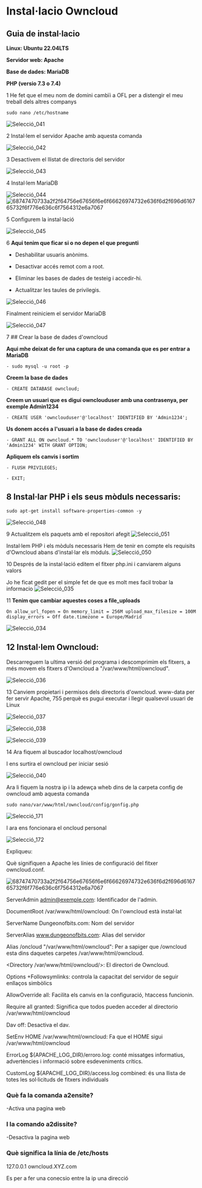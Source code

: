 # Instal·lacio Owncloud

## Guia de instal·lacio

**Linux: Ubuntu 22.04LTS**

**Servidor web: Apache**

**Base de dades: MariaDB**

**PHP (versio 7.3 o 7.4)**


1 He fet que el meu nom de domini cambïi a OFL per a distengir el meu treball dels altres companys
```
sudo nano /etc/hostname
```
![Selecció_041](https://user-images.githubusercontent.com/114162334/193090537-64c39fc6-3eb3-4708-b794-413165184564.png)

2 Instal·lem el servidor Apache amb aquesta comanda

![Selecció_042](https://user-images.githubusercontent.com/114162334/193090544-3c6b7136-2b2a-48f7-986e-922ed360b81b.png)

3 Desactivem el llistat de directoris del servidor

![Selecció_043](https://user-images.githubusercontent.com/114162334/193090562-ecbb7adc-f329-4ea0-a24b-c55e561842ae.png)

4 Instal·lem MariaDB

![Selecció_044](https://user-images.githubusercontent.com/114162334/193090572-6fee5ba8-adb9-4be6-b7ae-956231664b59.png)
![68747470733a2f2f64756e67656f6e6f66626974732e636f6d2f696d616765732f6f776e636c6f7564312e6a7067](https://user-images.githubusercontent.com/114162334/195784774-e6b4ebe0-6633-4167-8eae-f18178768fb0.jpg)

5 Configurem la instal·lació

![Selecció_045](https://user-images.githubusercontent.com/114162334/193090581-3cc203b5-369b-4e9e-9988-4a1c80798751.png)

6 **Aqui tenim que ficar si o no depen el que pregunti**

- Deshabilitar usuaris anònims.

- Desactivar accés remot com a root.

- Eliminar les bases de dades de testeig i accedir-hi.

- Actualitzar les taules de privilegis.

![Selecció_046](https://user-images.githubusercontent.com/114162334/193090591-563a239c-81fc-442d-8062-2847ebdcb72e.png)

Finalment reiniciem el servidor MariaDB

![Selecció_047](https://user-images.githubusercontent.com/114162334/193090604-d948594e-aa35-4198-bf26-f34a1af9a950.png)

7 ## Crear la base de dades d'owncloud

**Aqui mhe deixat de fer una captura de una comanda que es per entrar a MariaDB**
```
- sudo mysql -u root -p
```
**Creem la base de dades**
```
- CREATE DATABASE owncloud;
```
**Creem un usuari que es digui ownclouduser amb una contrasenya, per exemple Admin1234** 
```
- CREATE USER 'ownclouduser'@'localhost' IDENTIFIED BY 'Admin1234';
```
**Us donem accés a l'usuari a la base de dades creada**
```
- GRANT ALL ON owncloud.* TO 'ownclouduser'@'localhost' IDENTIFIED BY 'Admin1234' WITH GRANT OPTION;
```
**Apliquem els canvis i sortim**
```
- FLUSH PRIVILEGES;

- EXIT;
```
## 8 Instal·lar PHP i els seus mòduls necessaris:
```
sudo apt-get install software-properties-common -y
```
![Selecció_048](https://user-images.githubusercontent.com/114162334/193090616-6a665579-17ea-42f5-be01-2d7a5ec0f443.png)

9 Actualitzem els paquets amb el repositori afegit
![Selecció_051](https://user-images.githubusercontent.com/114162334/193092740-0e4a7903-a743-486d-b962-3f543c761105.png)

Instal·lem PHP i els mòduls necessaris
Hem de tenir en compte els requisits d'Owncloud abans d'instal·lar els mòduls.
![Selecció_050](https://user-images.githubusercontent.com/114162334/193090629-09e16a84-23b2-477b-8cbd-71e6329bb53d.png)

10 Després de la instal·lació editem el fitxer php.ini i canviarem alguns valors

Jo he ficat gedit per el simple fet de que es molt mes facil trobar la informacio 
![Selecció_035](https://user-images.githubusercontent.com/114162334/193079572-33825bf8-e9af-4dbb-9078-47b71edf94f7.png)

11 **Tenim que cambiar aquestes coses a file_uploads**
```
On allow_url_fopen = On memory_limit = 256M upload_max_filesize = 100M display_errors = Off date.timezone = Europe/Madrid
``` 
![Selecció_034](https://user-images.githubusercontent.com/114162334/193079556-ef646df0-1820-4c2c-8ed7-da400c69fc26.png)

 ## 12 Instal·lem Owncloud:

Descarreguem la ultima versió del programa i descomprimim els fitxers, a més movem els fitxers d'Owncloud a "/var/www/html/owncloud".

![Selecció_036](https://user-images.githubusercontent.com/114162334/193079645-ce336612-f3b3-41df-9a70-3171aa3cbbb4.png)

13 Canviem propietari i permisos dels directoris d'owncloud. www-data per fer servir Apache, 755 perquè es pugui executar i llegir qualsevol usuari de Linux

![Selecció_037](https://user-images.githubusercontent.com/114162334/193079664-24edfba0-140c-44a9-a435-d744d01c0088.png)

![Selecció_038](https://user-images.githubusercontent.com/114162334/193079673-c1a4b5b8-6945-4aba-8d11-6ef33780b6b4.png)

![Selecció_039](https://user-images.githubusercontent.com/114162334/193079681-a12b7409-7d76-4516-abb1-5d7c43d077d3.png)

14 Ara fiquem al buscador localhost/owncloud

I ens surtira el owncloud per iniciar sesió

![Selecció_040](https://user-images.githubusercontent.com/114162334/193079692-c3383e3d-639c-467d-81e9-b0be88086af4.png)

Ara li fiquem la nostra ip i la adewça wheb dins de la carpeta config de owncloud amb aquesta comanda
```
sudo nano/var/www/html/owncloud/config/gonfig.php
```

![Selecció_171](https://user-images.githubusercontent.com/114162334/195617056-7a7f50b7-3cfe-47d0-98ea-d395116ff649.png)

I ara ens foncionara el oncloud personal

![Selecció_172](https://user-images.githubusercontent.com/114162334/195617080-f780894c-8b54-43d0-a2f2-34d390fc78af.png)


Expliqueu:

Què signifiquen a Apache les línies de configuració del fitxer owncloud.conf.

![68747470733a2f2f64756e67656f6e6f66626974732e636f6d2f696d616765732f6f776e636c6f7564312e6a7067](https://user-images.githubusercontent.com/114162334/195784901-1d83f3c1-ee2d-46f1-b432-a27156d55f50.jpg)

ServerAdmin admin@exemple.com: Identificador de l'admin.

DocumentRoot /var/www/html/owncloud: On l'owncloud està instal·lat

ServerName Dungeonofbits.com: Nom del servidor

ServerAlias www.dungeonofbits.com: Alias del servidor 

Alias /oncloud "/var/www/html/owncloud": Per a sapiger que /owncloud esta dins daquetes carpetes /var/www/html/owncloud.

<Directory /var/www/html/owncloud/>: El directori de Owncloud.

Options +Followsymlinks: controla la capacitat del servidor de seguir enllaços simbòlics

AllowOverride all: Facilita els canvis en la configuració, htaccess funcionin.

Require all granted: Significa que todos pueden acceder al directorio /var/www/html/owncloud

Dav off: Desactiva el dav.

SetEnv HOME /var/www/html/owncloud: Fa que el HOME sigui /var/www/html/owncloud

ErrorLog ${APACHE_LOG_DIR}/erroro.log: conté missatges informatius, advertències i informació sobre esdeveniments crítics.

CustomLog ${APACHE_LOG_DIR}/access.log combined: és una llista de totes les sol·licituds de fitxers individuals

### Què fa la comanda a2ensite?

-Activa una pagina web

### I la comando a2dissite?

-Desactiva la pagina web

### Què significa la línia de /etc/hosts

127.0.0.1 owncloud.XYZ.com

Es per a fer una conecsio entre la ip una direcció

